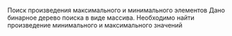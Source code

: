 Поиск произведения максимального и
минимального элементов
Дано бинарное дерево поиска в виде массива. Необходимо найти
произведение минимального и максимального значений
